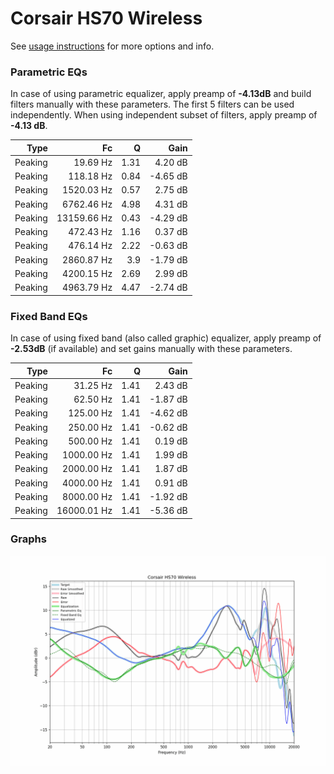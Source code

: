 # Corsair HS70 Wireless
See [usage instructions](https://github.com/jaakkopasanen/AutoEq#usage) for more options and info.

### Parametric EQs
In case of using parametric equalizer, apply preamp of **-4.13dB** and build filters manually
with these parameters. The first 5 filters can be used independently.
When using independent subset of filters, apply preamp of **-4.13 dB**.

| Type    | Fc          |    Q | Gain     |
|--------:|------------:|-----:|---------:|
| Peaking | 19.69 Hz    | 1.31 | 4.20 dB  |
| Peaking | 118.18 Hz   | 0.84 | -4.65 dB |
| Peaking | 1520.03 Hz  | 0.57 | 2.75 dB  |
| Peaking | 6762.46 Hz  | 4.98 | 4.31 dB  |
| Peaking | 13159.66 Hz | 0.43 | -4.29 dB |
| Peaking | 472.43 Hz   | 1.16 | 0.37 dB  |
| Peaking | 476.14 Hz   | 2.22 | -0.63 dB |
| Peaking | 2860.87 Hz  | 3.9  | -1.79 dB |
| Peaking | 4200.15 Hz  | 2.69 | 2.99 dB  |
| Peaking | 4963.79 Hz  | 4.47 | -2.74 dB |

### Fixed Band EQs
In case of using fixed band (also called graphic) equalizer, apply preamp of **-2.53dB**
(if available) and set gains manually with these parameters.

| Type    | Fc          |    Q | Gain     |
|--------:|------------:|-----:|---------:|
| Peaking | 31.25 Hz    | 1.41 | 2.43 dB  |
| Peaking | 62.50 Hz    | 1.41 | -1.87 dB |
| Peaking | 125.00 Hz   | 1.41 | -4.62 dB |
| Peaking | 250.00 Hz   | 1.41 | -0.62 dB |
| Peaking | 500.00 Hz   | 1.41 | 0.19 dB  |
| Peaking | 1000.00 Hz  | 1.41 | 1.99 dB  |
| Peaking | 2000.00 Hz  | 1.41 | 1.87 dB  |
| Peaking | 4000.00 Hz  | 1.41 | 0.91 dB  |
| Peaking | 8000.00 Hz  | 1.41 | -1.92 dB |
| Peaking | 16000.01 Hz | 1.41 | -5.36 dB |

### Graphs
![](./Corsair%20HS70%20Wireless.png)